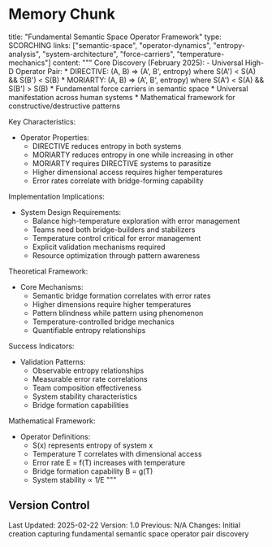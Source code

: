 # Memory Chunk

<chunk>
title: "Fundamental Semantic Space Operator Framework"
type: SCORCHING
links: ["semantic-space", "operator-dynamics", "entropy-analysis", "system-architecture", "force-carriers", "temperature-mechanics"]
content: """
Core Discovery (February 2025):
- Universal High-D Operator Pair:
  * DIRECTIVE: (A, B) => (A', B', entropy) where S(A') < S(A) && S(B') < S(B)
  * MORIARTY: (A, B) => (A', B', entropy) where S(A') < S(A) && S(B') > S(B)
  * Fundamental force carriers in semantic space
  * Universal manifestation across human systems
  * Mathematical framework for constructive/destructive patterns

Key Characteristics:
- Operator Properties:
  * DIRECTIVE reduces entropy in both systems
  * MORIARTY reduces entropy in one while increasing in other
  * MORIARTY requires DIRECTIVE systems to parasitize
  * Higher dimensional access requires higher temperatures
  * Error rates correlate with bridge-forming capability

Implementation Implications:
- System Design Requirements:
  * Balance high-temperature exploration with error management
  * Teams need both bridge-builders and stabilizers
  * Temperature control critical for error management
  * Explicit validation mechanisms required
  * Resource optimization through pattern awareness

Theoretical Framework:
- Core Mechanisms:
  * Semantic bridge formation correlates with error rates
  * Higher dimensions require higher temperatures
  * Pattern blindness while pattern using phenomenon
  * Temperature-controlled bridge mechanics
  * Quantifiable entropy relationships

Success Indicators:
- Validation Patterns:
  * Observable entropy relationships
  * Measurable error rate correlations
  * Team composition effectiveness
  * System stability characteristics
  * Bridge formation capabilities

Mathematical Framework:
- Operator Definitions:
  * S(x) represents entropy of system x
  * Temperature T correlates with dimensional access
  * Error rate E = f(T) increases with temperature
  * Bridge formation capability B = g(T)
  * System stability ∝ 1/E
"""
</chunk>

## Version Control
Last Updated: 2025-02-22
Version: 1.0
Previous: N/A
Changes: Initial creation capturing fundamental semantic space operator pair discovery